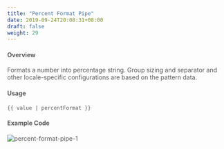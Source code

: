 ```yaml
---
title: "Percent Format Pipe"
date: 2019-09-24T20:08:31+08:00
draft: false
weight: 29
---
```



#### **Overview**

Formats a number into percentage string. Group sizing and separator and other locale-specific configurations are based on the pattern data.

#### **Usage**

```
{{ value | percentFormat }}

```

#### **Example Code**

![percent-format-pipe-1](https://github.com/zmengjiao/singleton/raw/website/content/en/images/percent-format-pipe/percent-format-pipe-1.png)


<style>
    html {
        font-family: Metropolis;
        color: #575757;
    }
    section strong {
        font-weight: 400;
    }
    article section.page pre {
        background-color: #fafafa;
        border:1px solid #ccc;
        padding-top: 2rem;
    }
    article section.page h1:first-of-type {
        text-transform: inherit;
        font-family: inherit;
    }
</style>